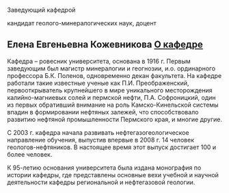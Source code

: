 Заведующий кафедрой
   

 кандидат геолого-минералогических наук, доцент
   

**Елена Евгеньевна Кожевникова**
[О кафедре](http://www.psu.ru/fakultety/geologicheskij-fakultet/kafedry/kafedra-regionalnoj-i-neftegazovoj-geologii/o-kafedre)
-------------------------------------------------------------------------------------------------------------





 Кафедра – ровесник университета, основана в 1916 г. Первым заведующим был магистр минералогии и геогнозии, и.о. ординарного профессора Б.К. Поленов, одновременно декан факультета. На кафедре работали такие известные ученые как П.И. Преображенский, первооткрыватель крупнейшего в мире уникального месторождения калийно-магниевых солей и пермской нефти, П.А. Софроницкий, один из первых обративший внимание на роль Камско-Кинельской системы впадин в формировании нефтяных залежей, что способствовало развитию нефтяной промышленности Пермского края, и многие другие.
   

  

 С 2003 г. кафедра начала развивать нефтегазогеологическое направление обучения, выпустив впервые в 2008 г. 14 человек геологов-нефтяников. В настоящее время этот выпуск достигает 100 и более человек.
   

  

 К 95-летию основания университета была издана монография по истории кафедры, где представлены основные вехи учебной и научной деятельности кафедры региональной и нефтегазовой геологии.